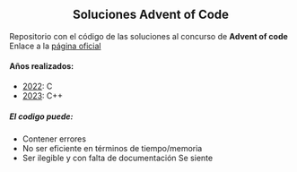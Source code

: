 <div align = "center">
    <h2>Soluciones Advent of Code</h2>
</div>

Repositorio con el código de las soluciones al concurso de **Advent of code**
Enlace a la [página oficial](https://adventofcode.com/)

#### Años realizados:
 - [2022](https://adventofcode.com/2022): C
 - [2023](https://adventofcode.com/2023): C++


##### El codigo puede:
 - Contener errores
 - No ser eficiente en términos de tiempo/memoria
 - Ser ilegible y con falta de documentación
Se siente